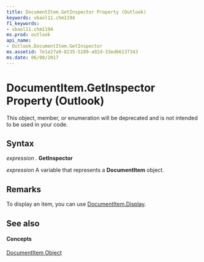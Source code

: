 ```yaml
---
title: DocumentItem.GetInspector Property (Outlook)
keywords: vbaol11.chm1194
f1_keywords:
- vbaol11.chm1194
ms.prod: outlook
api_name:
- Outlook.DocumentItem.GetInspector
ms.assetid: 7e1e27a9-8235-5289-a92d-33ed66137343
ms.date: 06/08/2017
---
```



# DocumentItem.GetInspector Property (Outlook)

This object, member, or enumeration will be deprecated and is not intended to be used in your code.


## Syntax

 _expression_ . **GetInspector**

 _expression_ A variable that represents a **DocumentItem** object.


## Remarks

To display an item, you can use [DocumentItem.Display](Outlook.DocumentItem.Display.md).


## See also


#### Concepts


[DocumentItem Object](Outlook.DocumentItem.md)

